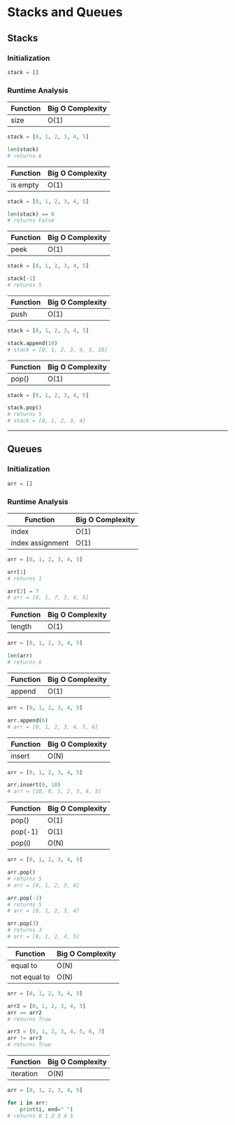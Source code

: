 # Stacks and Queues

## Stacks

### Initialization

```python
stack = []
```

### Runtime Analysis

| Function | Big O Complexity |
| --- | --- |
| size | O(1) |

```python
stack = [0, 1, 2, 3, 4, 5]

len(stack)
# returns 6
```

| Function | Big O Complexity |
| --- | --- |
| is empty | O(1) |

```python
stack = [0, 1, 2, 3, 4, 5]

len(stack) == 0
# returns False
```

| Function         | Big O Complexity |
| ---------------- | ---------------- |
| peek           | O(1)             | 

```python
stack = [0, 1, 2, 3, 4, 5]

stack[-1]
# returns 5
```

| Function         | Big O Complexity |
| ---------------- | ---------------- |
| push           | O(1)             | 

```python
stack = [0, 1, 2, 3, 4, 5]

stack.append(10)
# stack = [0, 1, 2, 3, 4, 5, 10]
```

| Function         | Big O Complexity |
| ---------------- | ---------------- |
| pop()            | O(1)             |

```python
stack = [0, 1, 2, 3, 4, 5]

stack.pop()
# returns 5
# stack = [0, 1, 2, 3, 4]
```

---

## Queues

### Initialization

```python
arr = []
```

### Runtime Analysis

| Function         | Big O Complexity |
| ---------------- | ---------------- |
| index            | O(1)             |
| index assignment | O(1)             |

```python
arr = [0, 1, 2, 3, 4, 5]

arr[1] 
# returns 1

arr[2] = 7 
# arr = [0, 1, 7, 3, 4, 5]
```

| Function | Big O Complexity |
| --- | --- |
| length | O(1) |

```python
arr = [0, 1, 2, 3, 4, 5]

len(arr)
# returns 6
```

| Function         | Big O Complexity |
| ---------------- | ---------------- |
| append           | O(1)             | 

```python
arr = [0, 1, 2, 3, 4, 5]

arr.append(6)
# arr = [0, 1, 2, 3, 4, 5, 6]
```

| Function         | Big O Complexity |
| ---------------- | ---------------- |
| insert           | O(N)             | 

```python
arr = [0, 1, 2, 3, 4, 5]

arr.insert(0, 10)
# arr = [10, 0, 1, 2, 3, 4, 5]
```

| Function         | Big O Complexity |
| ---------------- | ---------------- |
| pop()            | O(1)             |
| pop(-1)          | O(1)             |
| pop(i)           | O(N)             |

```python
arr = [0, 1, 2, 3, 4, 5]

arr.pop()
# returns 5
# arr = [0, 1, 2, 3, 4]

arr.pop(-1)
# returns 5
# arr = [0, 1, 2, 3, 4]

arr.pop(3)
# returns 3
# arr = [0, 1, 2, 4, 5]
```

| Function | Big O Complexity |
| --- | --- |
| equal to | O(N) |
| not equal to | O(N) |

```python
arr = [0, 1, 2, 3, 4, 5]

arr2 = [0, 1, 2, 3, 4, 5]
arr == arr2
# returns True

arr3 = [0, 1, 2, 3, 4, 5, 6, 7]
arr != arr3
# returns True
```

| Function | Big O Complexity |
| --- | --- |
| iteration | O(N) |

```python
arr = [0, 1, 2, 3, 4, 5]

for i in arr:
    print(i, end=" ")
# returns 0 1 2 3 4 5
```
